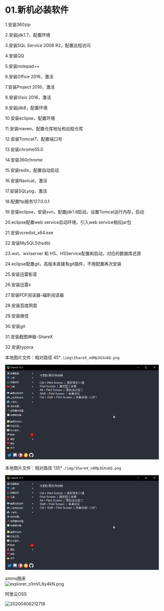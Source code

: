 # 01.新机必装软件

1.安装360zip

2.安装jdk1.7，配置环境

3.安装SQL Service 2008 R2，配置远程访问

4.安装QQ

5.安装notepad++

6.安装Office 2016，激活

7.安装Project 2016，激活

8.安装Visio 2016，激活

9.安装jdk8，配置环境

10.安装eclipse，配置环境

11.安装maven，配置仓库地址和远程仓库

12.安装Tomcat7，配置端口号

13.安装chrome55.0

14.安装360chrome

15.安装redis，配置自动启动

16.安装Navicat，激活

17.安装SQLyog，激活

18.配置ftp服务127.0.0.1

19.安装eclipse，安装svn，配置jdk1.8启动，设置Tomcat运行内存，启动

20.eclipse配置web service启动环境，引入web service相应jar包

21.安装vcredist_x64.exe

22.安装MySQL5(hsdb)

23.wxt、wxtserver 和 HS、HSService配置和启动，对应的数据库还原

24.eclipse配置git，高版本直接有git插件，不用配置再次安装

25.安装迅雷影音

26.安装迅雷x

27.安装PDF阅读器-福昕阅读器

28.安装百度网盘

29.安装微信

30.安装git

31.安装截图神器-ShareX

32.安装typora




本地图片文件：相对路径  45°`.\img\ShareX_n6Mp3GXv6Q.png`

![ShareX_n6Mp3GXv6Q](.\img\ShareX_n6Mp3GXv6Q.png)

本地图片文件：相对路径  135°`./img/ShareX_n6Mp3GXv6Q.png`

![ShareX_n6Mp3GXv6Q](./img/ShareX_n6Mp3GXv6Q.png)

smms图床  
![explorer_o1mVL6y4kN.png](https://i.loli.net/2020/04/06/jr5igfmEJRX1sZ4.png)

阿里云OSS 

![20200406212718](https://my-markdown-picgo.oss-cn-shenzhen.aliyuncs.com/img/20200406212718.png)